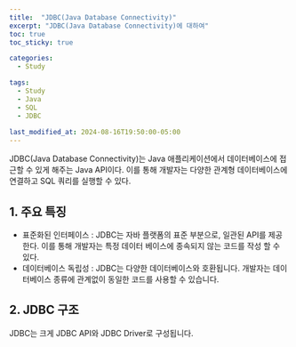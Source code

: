 ```yaml
---
title:  "JDBC(Java Database Connectivity)"
excerpt: "JDBC(Java Database Connectivity)에 대하여"
toc: true
toc_sticky: true

categories:
  - Study

tags:
  - Study
  - Java
  - SQL
  - JDBC
  
last_modified_at: 2024-08-16T19:50:00-05:00
---
```


JDBC(Java Database Connectivity)는 Java 애플리케이션에서 데이터베이스에 접근할 수 있게 해주는 Java API이다. 이를 통해 개발자는 다양한 관계형 데이터베이스에 연결하고 SQL 쿼리를 실행할 수 있다.

## 1. 주요 특징

- 표준화된 인터페이스 : JDBC는 자바 플랫폼의 표준 부분으로, 일관된 API를 제공한다. 이를 통해 개발자는 특정 데이터 베이스에 종속되지 않는 코드를 작성 할 수 있다.
- 데이터베이스 독립성 : JDBC는 다양한 데이터베이스와 호환됩니다. 개발자는 데이터베이스 종류에 관계없이 동일한 코드를 사용할 수 있습니다.

## 2. JDBC 구조

JDBC는 크게 JDBC API와 JDBC Driver로 구성됩니다.
